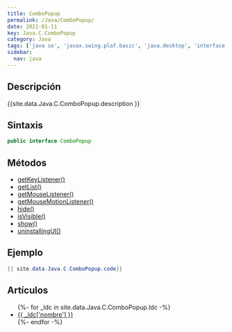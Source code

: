 ```yaml
---
title: ComboPopup
permalink: /Java/ComboPopup/
date: 2021-01-11
key: Java.C.ComboPopup
category: Java
tags: ['java se', 'javax.swing.plaf.basic', 'java.desktop', 'interface java', 'Java 1.0']
sidebar: 
  nav: java
---
```


## Descripción
{{site.data.Java.C.ComboPopup.description }}

## Sintaxis
~~~java
public interface ComboPopup
~~~

## Métodos
* [getKeyListener()](/Java/ComboPopup/getKeyListener/)
* [getList()](/Java/ComboPopup/getList/)
* [getMouseListener()](/Java/ComboPopup/getMouseListener/)
* [getMouseMotionListener()](/Java/ComboPopup/getMouseMotionListener/)
* [hide()](/Java/ComboPopup/hide/)
* [isVisible()](/Java/ComboPopup/isVisible/)
* [show()](/Java/ComboPopup/show/)
* [uninstallingUI()](/Java/ComboPopup/uninstallingUI/)

## Ejemplo
~~~java
{{ site.data.Java.C.ComboPopup.code}}
~~~

## Artículos
<ul>
{%- for _ldc in site.data.Java.C.ComboPopup.ldc -%}
   <li>
       <a href="{{_ldc['url'] }}">{{ _ldc['nombre'] }}</a>
   </li>
{%- endfor -%}
</ul>

